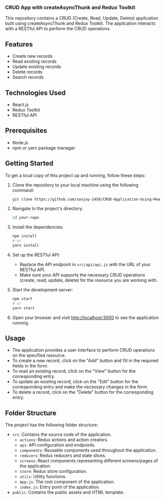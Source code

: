 ### CRUD App with createAsyncThunk and Redux Toolkit

This repository contains a CRUD (Create, Read, Update, Delete) application built using createAsyncThunk and Redux Toolkit. The application interacts with a RESTful API to perform the CRUD operations.

## Features

- Create new records
- Read existing records
- Update existing records
- Delete records
- Search records

## Technologies Used

- React.js
- Redux Toolkit
- RESTful API

## Prerequisites

- Node.js
- npm or yarn package manager

## Getting Started

To get a local copy of this project up and running, follow these steps:

1. Clone the repository to your local machine using the following command:

   ```bash
   git clone https://github.com/sanjay-1458/CRUD-Application-Using-React.js.git
   ```

2. Navigate to the project's directory:

   ```bash
   cd your-repo
   ```

3. Install the dependencies:

   ```bash
   npm install
   # or
   yarn install
   ```

4. Set up the RESTful API:

   - Replace the API endpoint in `src/api/api.js` with the URL of your RESTful API.
   - Make sure your API supports the necessary CRUD operations (create, read, update, delete) for the resource you are working with.

5. Start the development server:

   ```bash
   npm start
   # or
   yarn start
   ```

6. Open your browser and visit [http://localhost:3000](http://localhost:3000) to see the application running.

## Usage

- The application provides a user interface to perform CRUD operations on the specified resource.
- To create a new record, click on the "Add" button and fill in the required fields in the form.
- To read an existing record, click on the "View" button for the corresponding entry.
- To update an existing record, click on the "Edit" button for the corresponding entry and make the necessary changes in the form.
- To delete a record, click on the "Delete" button for the corresponding entry.

## Folder Structure

The project has the following folder structure:

- `src`: Contains the source code of the application.
  - `actions`: Redux actions and action creators.
  - `api`: API configuration and endpoints.
  - `components`: Reusable components used throughout the application.
  - `reducers`: Redux reducers and state slices.
  - `screens`: React components representing different screens/pages of the application.
  - `store`: Redux store configuration.
  - `utils`: Utility functions.
  - `App.js`: The root component of the application.
  - `index.js`: Entry point of the application.
- `public`: Contains the public assets and HTML template.
